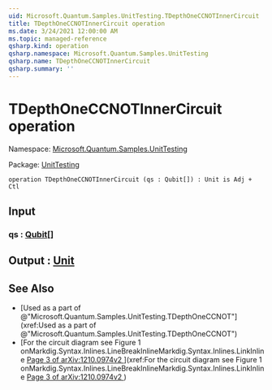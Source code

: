```yaml
---
uid: Microsoft.Quantum.Samples.UnitTesting.TDepthOneCCNOTInnerCircuit
title: TDepthOneCCNOTInnerCircuit operation
ms.date: 3/24/2021 12:00:00 AM
ms.topic: managed-reference
qsharp.kind: operation
qsharp.namespace: Microsoft.Quantum.Samples.UnitTesting
qsharp.name: TDepthOneCCNOTInnerCircuit
qsharp.summary: ''
---
```


# TDepthOneCCNOTInnerCircuit operation

Namespace: [Microsoft.Quantum.Samples.UnitTesting](xref:Microsoft.Quantum.Samples.UnitTesting)

Package: [UnitTesting](https://nuget.org/packages/UnitTesting)




```qsharp
operation TDepthOneCCNOTInnerCircuit (qs : Qubit[]) : Unit is Adj + Ctl
```


## Input

### qs : [Qubit](xref:microsoft.quantum.lang-ref.qubit)[]





## Output : [Unit](xref:microsoft.quantum.lang-ref.unit)



## See Also

- [Used as a part of @"Microsoft.Quantum.Samples.UnitTesting.TDepthOneCCNOT"](xref:Used as a part of @"Microsoft.Quantum.Samples.UnitTesting.TDepthOneCCNOT")
- [For the circuit diagram see Figure 1 onMarkdig.Syntax.Inlines.LineBreakInlineMarkdig.Syntax.Inlines.LinkInline[ Page 3 of arXiv:1210.0974v2 ](https://arxiv.org/pdf/1210.0974v2.pdf#page=2)](xref:For the circuit diagram see Figure 1 onMarkdig.Syntax.Inlines.LineBreakInlineMarkdig.Syntax.Inlines.LinkInline[ Page 3 of arXiv:1210.0974v2 ](https://arxiv.org/pdf/1210.0974v2.pdf#page=2))